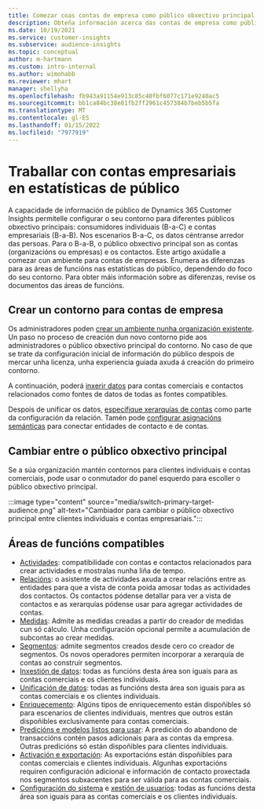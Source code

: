 ```yaml
---
title: Comezar coas contas de empresa como público obxectivo principal
description: Obteña información acerca das contas de empresa como público obxectivo principal Dynamics 365 Customer Insights.
ms.date: 10/19/2021
ms.service: customer-insights
ms.subservice: audience-insights
ms.topic: conceptual
author: m-hartmann
ms.custom: intro-internal
ms.author: wimohabb
ms.reviewer: mhart
manager: shellyha
ms.openlocfilehash: fb943a91154e913c85c40fbf6077c171e9240ac5
ms.sourcegitcommit: bb1ca84bc38e81fb2ff2961c457384b7beb5b5fa
ms.translationtype: MT
ms.contentlocale: gl-ES
ms.lasthandoff: 01/15/2022
ms.locfileid: "7977919"
---
```

# <a name="work-with-business-accounts-in-audience-insights"></a>Traballar con contas empresariais en estatísticas de público

A capacidade de información de público de Dynamics 365 Customer Insights permítelle configurar o seu contorno para diferentes públicos obxectivo principais: consumidores individuais (B-a-C) e contas empresariais (B-a-B). Nos escenarios B-a-C, os datos céntranse arredor das persoas. Para o B-a-B, o público obxectivo principal son as contas (organizacións ou empresas) e os contactos. Este artigo axúdalle a comezar cun ambiente para contas de empresas. Enumera as diferenzas para as áreas de funcións nas estatísticas do público, dependendo do foco do seu contorno. Para obter máis información sobre as diferenzas, revise os documentos das áreas de funcións. 

## <a name="create-an-environment-for-business-accounts"></a>Crear un contorno para contas de empresa

Os administradores poden [crear un ambiente nunha organización existente](create-environment.md). Un paso no proceso de creación dun novo contorno pide aos administradores o público obxectivo principal do contorno. No caso de que se trate da configuración inicial de información do público despois de mercar unha licenza, unha experiencia guiada axuda á creación do primeiro contorno.

A continuación, poderá [inxerir datos](data-sources.md) para contas comerciais e contactos relacionados como fontes de datos de todas as fontes compatibles.

Despois de unificar os datos, [especifique xerarquías de contas](relationships.md#set-up-account-hierarchies) como parte da configuración da relación. Tamén pode [configurar asignacións semánticas](semantic-mappings.md) para conectar entidades de contacto e de contas. 

## <a name="switch-between-primary-target-audience"></a>Cambiar entre o público obxectivo principal

Se a súa organización mantén contornos para clientes individuais e contas comerciais, pode usar o conmutador do panel esquerdo para escoller o público obxectivo principal.

:::image type="content" source="media/switch-primary-target-audience.png" alt-text="Cambiador para cambiar o público obxectivo principal entre clientes individuais e contas empresariais.":::

## <a name="supported-feature-areas"></a>Áreas de funcións compatibles

- [Actividades](activities.md): compatibilidade con contas e contactos relacionados para crear actividades e mostralas nunha liña de tempo.
- [Relacións](relationships.md): o asistente de actividades axuda a crear relacións entre as entidades para que a vista de conta poida amosar todas as actividades dos contactos. Os contactos pódense detallar para ver a vista de contactos e as xerarquías pódense usar para agregar actividades de contas.
- [Medidas](measures.md): Admite as medidas creadas a partir do creador de medidas cun só cálculo. Unha configuración opcional permite a acumulación de subcontas ao crear medidas.
- [Segmentos](segments.md): admite segmentos creados desde cero co creador de segmentos. Os novos operadores permiten incorporar a xerarquía de contas ao construír segmentos.
- [Inxestión de datos](data-sources.md): todas as funcións desta área son iguais para as contas comerciais e os clientes individuais.
- [Unificación de datos](data-unification.md): todas as funcións desta área son iguais para as contas comerciais e os clientes individuais.
- [Enriquecemento](enrichment-hub.md): Algúns tipos de enriquecemento están dispoñibles só para escenarios de clientes individuais, mentres que outros están dispoñibles exclusivamente para contas comerciais.
- [Predicións e modelos listos para usar](predictions-overview.md): A predición do abandono de transaccións contén pasos adicionais para as contas da empresa. Outras predicións só están dispoñibles para clientes individuais.
- [Activación e exportación](export-destinations.md): As exportacións están dispoñibles para contas comerciais e clientes individuais. Algunhas exportacións requiren configuración adicional e información de contacto proxectada nos segmentos subxacentes para ser válida para as contas comerciais.
- [Configuración do sistema](system.md) e [xestión de usuarios](permissions.md): todas as funcións desta área son iguais para as contas comerciais e os clientes individuais.

